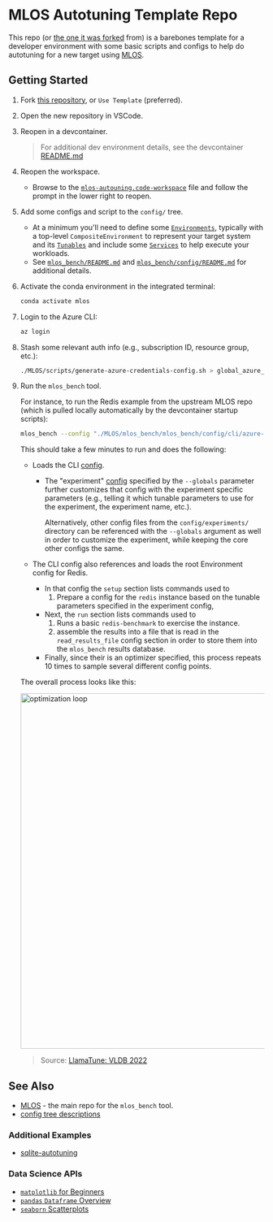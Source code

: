 # MLOS Autotuning Template Repo

This repo (or [the one it was forked](https://github.com/microsoft/mlos-autotuning-template) from) is a barebones template for a developer environment with some basic scripts and configs to help do autotuning for a new target using [MLOS](https://github.com/microsoft/MLOS).

## Getting Started

1. Fork [this repository](https://github.com/microsoft/mlos-autotuning-template), or `Use Template` (preferred).

1. Open the new repository in VSCode.

1. Reopen in a devcontainer.

   > For additional dev environment details, see the devcontainer [README.md](.devcontainer/README.md)

1. Reopen the workspace.

   - Browse to the [`mlos-autouning.code-workspace`](./mlos-autotuning.code-workspace) file and follow the prompt in the lower right to reopen.

1. Add some configs and script to the `config/` tree.

   - At a minimum you'll need to define some [`Environments`](https://github.com/microsoft/MLOS/tree/main/mlos_bench/mlos_bench/environments/README.md), typically with a top-level `CompositeEnvironment` to represent your target system and its [`Tunables`](https://github.com/microsoft/MLOS/tree/main/mlos_bench/mlos_bench/tunables/README.md) and include some [`Services`](https://github.com/microsoft/MLOS/blob/main/mlos_bench/mlos_bench/services/README.md) to help execute your workloads.
   - See [`mlos_bench/README.md`](https://github.com/microsoft/MLOS/tree/main/mlos_bench/README.md) and [`mlos_bench/config/README.md`](https://github.com/microsoft/MLOS/tree/main/mlos_bench/mlos_bench/config/README.md) for additional details.

1. Activate the conda environment in the integrated terminal:

   ```sh
   conda activate mlos
   ```

1. Login to the Azure CLI:

   ```sh
   az login
   ```

1. Stash some relevant auth info (e.g., subscription ID, resource group, etc.):

   ```sh
   ./MLOS/scripts/generate-azure-credentials-config.sh > global_azure_config.json
   ```

1. Run the `mlos_bench` tool.

   For instance, to run the Redis example from the upstream MLOS repo (which is pulled locally automatically by the devcontainer startup
   scripts):

   ```sh
   mlos_bench --config "./MLOS/mlos_bench/mlos_bench/config/cli/azure-redis-opt.jsonc" --globals "./MLOS/mlos_bench/mlos_bench/config/experiments/experiment_RedisBench.jsonc" --max_iterations 10
   ```

   This should take a few minutes to run and does the following:

   - Loads the CLI [config](https://github.com/microsoft/MLOS/tree/main/mlos_bench/mlos_bench/config/cli/azure-redis-opt.jsonc).

     - The "experiment" [config](https://github.com/microsoft/MLOS/tree/main/mlos_bench/mlos_bench/config/experiments/experiment_RedisBench.jsonc) specified by the `--globals` parameter further customizes that config with the experiment specific parameters (e.g., telling it which tunable parameters to use for the experiment, the experiment name, etc.).

       Alternatively, other config files from the `config/experiments/` directory can be referenced with the `--globals` argument as well in order to customize the experiment, while keeping the core other configs the same.

   - The CLI config also references and loads the root Environment config for Redis.

     - In that config the `setup` section lists commands used to
       1. Prepare a config for the `redis` instance based on the tunable parameters specified in the experiment config,
     - Next, the `run` section lists commands used to
       1. Runs a basic `redis-benchmark` to exercise the instance.
       1. assemble the results into a file that is read in the `read_results_file` config section in order to store them into the `mlos_bench` results database.
     - Finally, since their is an optimizer specified, this process repeats 10 times to sample several different config points.

   The overall process looks like this:

   <!-- markdownlint-disable-next-line MD033 -->

   <img src="./doc/images/llamatune-loop.png" style="width:700px" alt="optimization loop" />

   > Source: [LlamaTune: VLDB 2022](https://arxiv.org/abs/2203.05128)

## See Also

- [MLOS](https://github.com/microsoft/MLOS) - the main repo for the `mlos_bench` tool.
- [config tree descriptions](./config/README.md)

### Additional Examples

- [sqlite-autotuning](https://github.com/Microsoft-CISL/sqlite-autotuning)

### Data Science APIs

- [`matplotlib` for Beginners](https://matplotlib.org/cheatsheets/handout-beginner.pdf)
- [`pandas` `Dataframe` Overview](https://www.w3schools.com/python/pandas/pandas_dataframes.asp)
- [`seaborn` Scatterplots](https://www.golinuxcloud.com/seaborn-scatterplot/)
